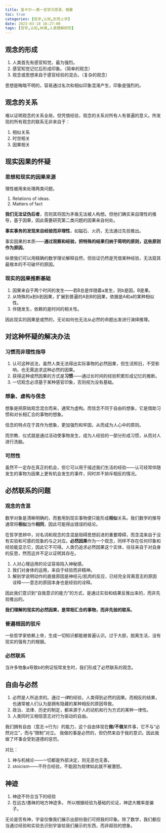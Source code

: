 ```yaml
---
title: 笛卡尔——第一哲学沉思录，摘要
toc: true
categories: [哲学,认知,形而上学]
date: 2023-03-18 16:27:00
tags: [哲学,认知,休谟,人类理解研究]
---
```


## 观念的形成

1. 人类首先有感官知觉，最为强烈。
2. 感官知觉记忆后形成印象。（简单的观念）
3. 观念或思想来自于感官经验的混合。（复杂的观念）

思想是晦暗不明的，容易通过名次和相似印象混淆产生，印象是强烈的。

## 观念的关系

难以证明观念的关系全局，但凭借经验，观念的关系对所有人有普遍的意义。所发现的所有观念的联系无非来自于：
1. 相似关系
2. 时空相关
3. 因果相关

## 现实因果的怀疑

### 思想和现实的因果来源
理性被用来处理两类问题。
1. Relations of ideas.
2. Matters of fact

**我们无法证伪后者**，否则其将因为矛盾无法被人构想。但他们确实来自理性的推导，基于因果，因此需要研究第二类问题的因果来自何处。

**事实事务的发现来自经验而非理性**，如磁石、火药，无法通过先验推出。

事实因果的本质——**通过观察和经验，把特殊的结果归纳于简明的原则，这些原则作为原因**。

纵使我们可以用精确的数学理论解释自然，但验证仍然是凭借某种经验，无法窥其最根本的不可破坏的原因。

### 现实的因果推断基础

1. 因果来自于两个时间的发生——若B总是伴随着a发生，则b是因，B是果。
2. 从特殊的a到b到因果，扩展到普遍的A到B的因果，依据是A和a的某种相似性。
3. 伴随发生，依赖的是时间的相关性。

因此现实的因果是或然的，无论如何也无法从必然的命题出发进行演绎推理。

## 对这种怀疑的解决办法

### 习惯而非理性指导
1. 认可这种说法，虽然人类无法得出实际事物的必然因果，但生活照旧，不受影响，也无需追求这种必然的因果。
2. 获得这种或然因果的方式是**习惯**——通过长时间的经验积累形成记忆的推断。
3. 一切观念必须基于某种感官印象，否则视为没有基础。

### 想象、虚构与信念
想象是把原始观念混合而来，通常为虚构。而信念不同于自由的想象，它是借助习惯和对长相汇合的事物的想象。

信念的特点在于其作为想象，更加强烈和牢固，从而成为人心中的原则。

而宗教、仪式就是通过活动使事物发生，成为人经验的一部分形成习惯，从而对人进行洗脑。

### 可然性
虽然不一定存在真正的机会，但它可以用于描述我们生活的经验——认可经常伴随发生的事物为因果上更有机会发生的事件，同时并不排斥相反的情况。

## 必然联系的问题

### 观念的含混
数学对象是清晰明确的，而套用到现实事物便只能形成**相似**关系。我们数学的推导通常将**相似**当作**相同**，因此可能得出错误的结论。

在哲学思辨中，对名词和观念的含混是阻碍思想前进的重要障碍，而含混来自于没有实验和可感的现象的与之对应。**必然因果**作为一个观念，同样不存在任何印象和经验能显示它，因此它不可得。人类仍追求必然因果这个实体，往往来自于对自身的反思，然而这并不足以证明其存在。
1. 人对心理运用的论证容易陷入神秘感。
2. 我们对身体的运用，来自于经验而非精神。
3. 解剖学说明动作的直接原因是神经元/肌肉的反应，已经完全背离意志的原因诠释——意志的原因本身也是经验的诠释。

因此我们意识到“自我意识的能力”的方式，是通过实验和结果反推出来的，而非先验推出的。

**我们理解的现实的必然因果，是常相汇合的事物，而非先验的联系**。 

### 普遍根因的驳斥
一些哲学家依赖上帝，生成一切知识都能被普遍认识。过于大胆，脱离生活，没有现实的强有力的根据。

### 必然联系
当许多物象a导致b的例证恒常发生时，我们形成了必然联系的观念。

## 自由与必然
1. 必然是人所追求的。通过*一律*的经验，人类得到必然的因果。而相反的结果，也通常被人们认为是拥有隐藏的某种相反的原因导致。
2. 政治、法律、历史的制定，都来源于人的动机和行为方式的某种一律性。
3. 人类同时又相信意志对行为驱动的自由。

我们拥有自由（意志->行为）的能力，这个自由体现在**做/不做**某件事，它不与“必然对立”，而与“限制”对立。
我做的事是必然的，但仍然来自于我的意识。因此我做了坏事会受到道德的惩罚。

对比：
1. 神与机械论——一切都是外部决定，则无恶也无善。
2. stoicism——不符合经验，不能因为规律如此就不被激怒。

## 神迹
1. 神迹不符合当下的经验
2. 在远古/愚昧的地方神迹多。
所以根据经验为基础的论证，神迹大概率是骗子。

无论是否有神，宇宙仅像我们展示出部份我们可把我的印象。除了数学，我们都应当通过经验和实验去识别宇宙给我们展示的东西，而非超验的想象。


